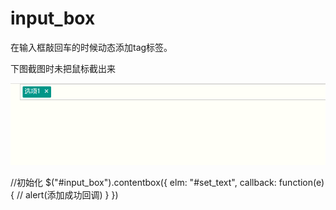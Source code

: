 # input_box
在输入框敲回车的时候动态添加tag标签。

下图截图时未把鼠标截出来

![image](https://raw.githubusercontent.com/thisWu/input_box/master/GIF.gif)

//初始化
$("#input_box").contentbox({
  elm: "#set_text",
  callback: function(e) {
    //						alert(添加成功回调)
  }
})

